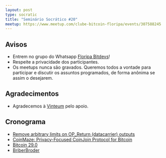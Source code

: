 ```yaml
---
layout: post
type: socratic
title: "Seminário Socrático #20"
meetup: https://www.meetup.com/clube-bitcoin-floripa/events/307588245
---
```


## Avisos

- Entrem no grupo do Whatsapp [Floripa Bitdevs](https://chat.whatsapp.com/FCQNp71ayTv4U1LNDDowXh)!
- Respeite a privacidade dos participantes.
- Os meetups nunca são gravados. Queremos todos a vontade para participar e discutir os assuntos programados, de forma anônima se assim o desejarem.

## Agradecimentos

- Agradecemos à [Vinteum](https://vinteum.org/) pelo apoio.

## Cronograma

 * [Remove arbitrary limits on OP_Return (datacarrier) outputs](https://github.com/bitcoin/bitcoin/pull/32359)
 * [CoinMaze: Privacy-Focused CoinJoin Protocol for Bitcoin](https://eprint.iacr.org/2025/747)
 * [Bitcoin 29.0](https://github.com/bitcoin/bitcoin/blob/master/doc/release-notes/release-notes-29.0.md#notable-changes)
 * [BriberBroder](https://x.com/0x_orkun/status/1919383909717954584)
